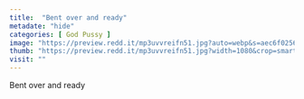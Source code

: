```yaml
---
title:  "Bent over and ready"
metadate: "hide"
categories: [ God Pussy ]
image: "https://preview.redd.it/mp3uvvreifn51.jpg?auto=webp&s=aec6f02566d61845c5a8c018a79a078672453232"
thumb: "https://preview.redd.it/mp3uvvreifn51.jpg?width=1080&crop=smart&auto=webp&s=34f2b5b34d58383737a27e57f38c705c5433d6d4"
visit: ""
---
```

Bent over and ready
